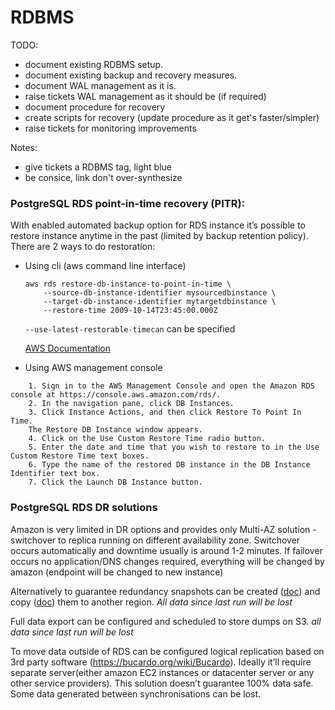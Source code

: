 RDBMS
=====

TODO:
 * document existing RDBMS setup.
 * document existing backup and recovery measures.
 * document WAL management as it is.
 * raise tickets WAL management as it should be (if required)
 * document procedure for recovery
 * create scripts for recovery (update procedure as it get's faster/simpler)
 * raise tickets for monitoring improvements

Notes:
 * give tickets a RDBMS tag, light blue
 * be consice, link don't over-synthesize


### PostgreSQL RDS point-in-time recovery (PITR):
With enabled automated backup option for RDS instance it’s possible to restore instance anytime in the past (limited by backup retention policy). There are 2 ways to do restoration:

* Using cli (aws command line interface)
    ```
    aws rds restore-db-instance-to-point-in-time \
        --source-db-instance-identifier mysourcedbinstance \
        --target-db-instance-identifier mytargetdbinstance \
        --restore-time 2009-10-14T23:45:00.000Z  
    ```

    ```--use-latest-restorable-timecan``` can be specified

    [AWS Documentation](http://docs.aws.amazon.com//cli/latest/reference/rds/restore-db-instance-to-point-in-time.html)

* Using AWS management console
```
    1. Sign in to the AWS Management Console and open the Amazon RDS console at https://console.aws.amazon.com/rds/.
    2. In the navigation pane, click DB Instances.
    3. Click Instance Actions, and then click Restore To Point In Time.
    The Restore DB Instance window appears.
    4. Click on the Use Custom Restore Time radio button.
    5. Enter the date and time that you wish to restore to in the Use Custom Restore Time text boxes.
    6. Type the name of the restored DB instance in the DB Instance Identifier text box.
    7. Click the Launch DB Instance button.
```

### PostgreSQL RDS DR solutions
  Amazon is very limited in DR options and provides only Multi-AZ solution - switchover to replica running on different availability zone. Switchover occurs automatically and downtime usually is around 1-2 minutes. If failover occurs no application/DNS changes required, everything will be changed by amazon (endpoint will be changed to new instance)

  Alternatively to guarantee redundancy snapshots can be created ([doc](http://docs.aws.amazon.com/AmazonRDS/latest/UserGuide/USER_CreateSnapshot.html)) and copy ([doc](http://docs.aws.amazon.com//cli/latest/reference/rds/copy-db-snapshot.html)) them to another region. *All data since last run will be lost*

  Full data export can be configured and scheduled to store dumps on S3. *all data since last run will be lost*

  To move data outside of RDS can be configured logical replication based on 3rd party software (https://bucardo.org/wiki/Bucardo). Ideally it’ll require separate server(either amazon EC2 instances or datacenter server or any other service providers). This solution doesn’t guarantee 100% data safe. Some data generated between synchronisations can be lost.
